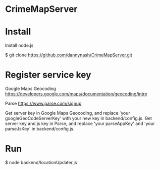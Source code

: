 # CrimeMapServer



# Install

Install node.js 

$ git clone https://github.com/dannynash/CrimeMapServer.git


# Register service key

Google Maps Geocoding 
https://developers.google.com/maps/documentation/geocoding/intro

Parse 
https://www.parse.com/signup

Get server key in Google Maps Geocoding, and replace 'your googleGeoCodeServerKey' with your new key in backend/config.js.
Get server key and js key in Parse, and replace 'your parseAppKey' and 'your parseJsKey' in backend/config.js.


# Run

$ node backend/locationUpdater.js 
